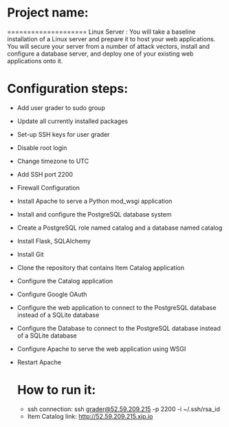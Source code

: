 # Project name:  
====================
Linux Server : You will take a baseline installation of a Linux server and prepare it to host your web applications. You will secure your server from a number of attack vectors, install and configure a database server, and deploy one of your existing web applications onto it.

# Configuration steps:  

* Add user grader to sudo group
* Update all currently installed packages
* Set-up SSH keys for user grader
* Disable root login
* Change timezone to UTC
* Add SSH port 2200
* Firewall Configuration
* Install Apache to serve a Python mod_wsgi application
* Install and configure the PostgreSQL database system
* Create a PostgreSQL role named catalog and a database named catalog
* Install Flask, SQLAlchemy
* Install Git
* Clone the repository that contains Item Catalog application
* Configure the Catalog application
* Configure Google OAuth
* Configure the web application to connect to the PostgreSQL database instead of a SQLite database
* Configure the Database to connect to the PostgreSQL database instead of a SQLite database
* Configure Apache to serve the web application using WSGI
* Restart Apache

  # How to run it:  
  * ssh connection: ssh grader@52.59.209.215 -p 2200 -i ~/.ssh/rsa_id
  * Item Catalog link: http://52.59.209.215.xip.io
